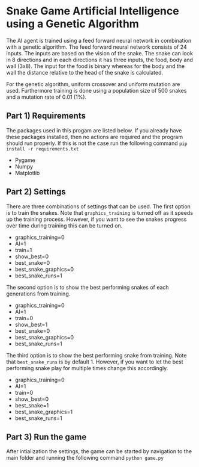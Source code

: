 # Snake Game Artificial Intelligence using a Genetic Algorithm

The AI agent is trained using a feed forward neural network in combination with a genetic algorithm. The feed forward neural network consists of 24 inputs. The inputs are based on the vision of the snake. The snake can look in 8 directions and in each directions it has three inputs, the food, body and wall (3x8). The input for the food is binary whereas for the body and the wall the distance relative to the head of the snake is calculated.

For the genetic algorithm, uniform crossover and uniform mutation are used. Furthermore training is done using a population size of 500 snakes and a mutation rate of 0.01 (1%).

## Part 1) Requirements
The packages used in this progam are listed below. If you already have these packages installed, then no actions are required and the program should run properly. If this is not the case run the following command `pip install -r requirements.txt`

* Pygame
* Numpy
* Matplotlib

## Part 2) Settings 
There are three combinations of settings that can be used. The first option is to train the snakes. Note that `graphics_training` is turned off as it speeds up the training process. However, if you want to see the snakes progress over time during training this can be turned on. 

* graphics_training=0
* AI=1
* train=1
* show_best=0
* best_snake=0
* best_snake_graphics=0
* best_snake_runs=1

The second option is to show the best performing snakes of each generations from training.

* graphics_training=0
* AI=1
* train=0
* show_best=1
* best_snake=0
* best_snake_graphics=0
* best_snake_runs=1
 
 The third option is to show the best performing snake from training. Note that `best_snake_runs` is by default 1. However, if you want to let the best performing snake play for multiple times change this accordingly.
 
* graphics_training=0
* AI=1
* train=0
* show_best=0
* best_snake=1
* best_snake_graphics=1
* best_snake_runs=1

## Part 3) Run the game
After intialization the settings, the game can be started by navigation to the main folder and running the following command `python game.py`

